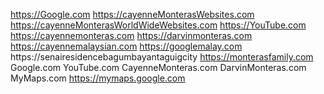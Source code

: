 https://Google.com
https://cayenneMonterasWebsites.com
https://cayenneMonterasWorldWideWebsites.com
https://YouTube.com
https://cayennemonteras.com
https://darvinmonteras.com
https://cayennemalaysian.com
https://googlemalay.com
https://senairesidencebagumbayantaguigcity
https://monterasfamily.com
Google.com
YouTube.com
CayenneMonteras.com
DarvinMonteras.com
MyMaps.com
https://mymaps.google.com
